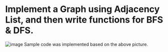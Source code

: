 # Implement a Graph using Adjacency List, and then write functions for BFS & DFS.

![image](https://i.imgur.com/sUtUfmZl.png)
Sample code was implemented based on the above picture.
